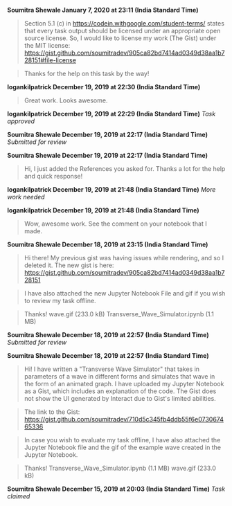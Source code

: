 **Soumitra Shewale January 7, 2020 at 23:11 (India Standard Time)**
> Section 5.1 (c) in https://codein.withgoogle.com/student-terms/ states that every task output should be licensed under an appropriate open source license. So, I would like to license my work (The Gist) under the MIT license:
> https://gist.github.com/soumitradev/905ca82bd7414ad0349d38aa1b728151#file-license

> Thanks for the help on this task by the way!

**logankilpatrick December 19, 2019 at 22:30 (India Standard Time)**
> Great work. Looks awesome.

**logankilpatrick December 19, 2019 at 22:29 (India Standard Time)**
_Task approved_

**Soumitra Shewale December 19, 2019 at 22:17 (India Standard Time)**
_Submitted for review_

**Soumitra Shewale December 19, 2019 at 22:17 (India Standard Time)**
> Hi, I just added the References you asked for. Thanks a lot for the help and quick response!

**logankilpatrick December 19, 2019 at 21:48 (India Standard Time)**
_More work needed_

**logankilpatrick December 19, 2019 at 21:48 (India Standard Time)**
> Wow, awesome work. See the comment on your notebook that I made.

**Soumitra Shewale December 18, 2019 at 23:15 (India Standard Time)**
> Hi there! My previous gist was having issues while rendering, and so I deleted it. The new gist is here: https://gist.github.com/soumitradev/905ca82bd7414ad0349d38aa1b728151

> I have also attached the new Jupyter Notebook File and gif if you wish to review my task offline.

> Thanks!
>  wave.gif (233.0 kB)
> Transverse_Wave_Simulator.ipynb (1.1 MB)

**Soumitra Shewale December 18, 2019 at 22:57 (India Standard Time)**
_Submitted for review_

**Soumitra Shewale December 18, 2019 at 22:57 (India Standard Time)**
> Hi! I have written a "Transverse Wave Simulator" that takes in parameters of a wave in different forms and simulates that wave in the form of an animated graph. I have uploaded my Jupyter Notebook as a Gist, which includes an explanation of the code. The Gist does not show the UI generated by Interact due to Gist's limited abilities.

> The link to the Gist: https://gist.github.com/soumitradev/710d5c345fb4ddb55f6e073067465336

> In case you wish to evaluate my task offline, I have also attached the Jupyter Notebook file and the gif of the example wave created in the Jupyter Notebook.

> Thanks!
>  Transverse_Wave_Simulator.ipynb (1.1 MB)
>  wave.gif (233.0 kB)

**Soumitra Shewale December 15, 2019 at 20:03 (India Standard Time)**
_Task claimed_